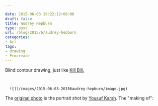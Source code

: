 ```yaml
---

date: 2015-06-03 19:22:12+00:00
draft: false
title: Audrey Hepburn
type: post
url: /blog/2015/6/audrey-hepburn
categories:
- Art
tags:
- drawing
- Procreate
---
```


Blind contour drawing, just like [Kill Bill.](http://www.georgioskaramanis.com/blog/2015/6/kill-bill)

 


  
      ![](/images/2015-06-03-20156audrey-hepburn/image.jpg)

  



The [original photo](http://www.karsh.org/#/the_work/portraits/audrey_hepburn) is the portrait shot by [Yousuf Karsh](http://en.wikipedia.org/wiki/Yousuf_Karsh). The "making of":


 
   

